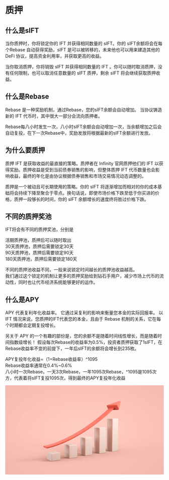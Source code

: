 # 质押

## **什么是sIFT** <a href="#shen-me-shi-sift" id="shen-me-shi-sift"></a>

当你质押时，你将锁定你的 IFT 并获得相同数量的 sIFT。你的 sIFT余额将会在每个Rebase 自动获得奖励，sIFT 是可以被转移的，未来他也可以用来建造其他的 DeFi 协议，提高资金利用率，并获取更高的收益。

当你取消质押，你将销毁 sIFT 并获得相同数量的 IFT 。你可以随时取消质押，没有任何限制，也可以取消任意数量的 sIFT 质押，剩余 sIFT 将会继续获取质押收益。

## **什么是Rebase** <a href="#shen-me-shi-rebase" id="shen-me-shi-rebase"></a>

Rebase 是一种奖励机制，通过Rebase，您的sIFT余额会自动增加。 当协议铸造新的 IFT 代币时，其中很大一部分会流向质押者。

&#x20;Rebase每八小时发生一次，八小时sIFT余额会自动增加一次，当余额增加之后会自动复投，在下一次Rebase中，奖励发放将根据最新的sIFT余额进行发放。

## **为什么要**质押 <a href="#wei-shen-me-yao-zhi-ya" id="wei-shen-me-yao-zhi-ya"></a>

质押 IFT 是获取收益的最直接的策略。质押者在 Infinity 官网质押他们的 IFT 以获得奖励。质押收益是受到当前债券销售的影响，但整体质押 IFT 代币数量也会影响收益，最终的年化是由协议根据债券销售和市场交易情况动态调整的。

质押是一个被动且可长期使用的策略。你的 sIFT 将逐渐增加而相对的你的成本基础将会持续下降至聚合于零点。换句话说，即使市场价格下跌至低于你买进的价格，质押一段够长的时间，你的 sIFT 余额增长的速度终将胜过价格下跌。

## 不同的质押奖池

IFT将会有不同的质押奖池，分别是

活期质押池，质押后可以随时取出\
30天质押池，质押后需要锁定30天\
90天质押池，质押后需要锁定90天\
180天质押池，质押后需要锁定180天

不同的质押池收益不同，一般来说锁定时间越长的质押池收益越高。\
我们通过这个锁定的机制让更多的质押奖励给到钻石手用户，减少市场上代币的流动性，同时也让代币经济系统能够更好的运作。

## **什么是APY** <a href="#shen-me-shi-apy" id="shen-me-shi-apy"></a>

APY 代表复利年化收益率。 它通过采复利的影响来衡量您本金的实际回报率。 以 IFT 情况来说，您质押的IFT代表您的本金，且由于 Rebase 机制的关系，它在每个时期都会定期复投增长。

另关于 APY 的一个有趣的部份是，您的余额不是随着时间线性增长，而是随着时间指数级增长！ 假设每次Rebase的收益率为0.5%，投资者质押获取了1sIFT，在Rebase收益率不变的前提下，一年后sIFT的余额将会增长到235枚。&#x20;

APY复投年化收益=（1+Rebase收益率）^1095 \
Rebase收益率通常在0.4%\~0.6% \
八小时一次Rebase，一天3次Rebase，一年1095次Rebase，^1095是1095次方，代表着将sIFT复投1095次，得到最终的APY复投年化收益

![APY收益指数级增长](../.gitbook/assets/image.png)
